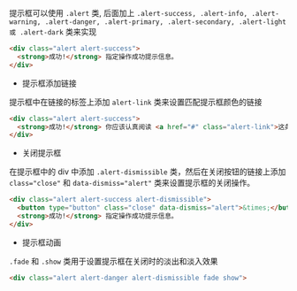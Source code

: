 
提示框可以使用 `.alert` 类, 后面加上 `.alert-success, .alert-info, .alert-warning, .alert-danger, .alert-primary, .alert-secondary, .alert-light 或 .alert-dark` 类来实现
```html
<div class="alert alert-success">
  <strong>成功!</strong> 指定操作成功提示信息。
</div>
```

- 提示框添加链接

提示框中在链接的标签上添加 `alert-link` 类来设置匹配提示框颜色的链接
```html
<div class="alert alert-success">
  <strong>成功!</strong> 你应该认真阅读 <a href="#" class="alert-link">这条信息</a>。
</div>
```

- 关闭提示框

在提示框中的 div 中添加 `.alert-dismissible` 类，然后在关闭按钮的链接上添加 `class="close"` 和 `data-dismiss="alert"` 类来设置提示框的关闭操作。
```html
<div class="alert alert-success alert-dismissible">
  <button type="button" class="close" data-dismiss="alert">&times;</button>
  <strong>成功!</strong> 指定操作成功提示信息。
</div>
```

- 提示框动画

`.fade` 和 `.show` 类用于设置提示框在关闭时的淡出和淡入效果
```html
<div class="alert alert-danger alert-dismissible fade show">
```
